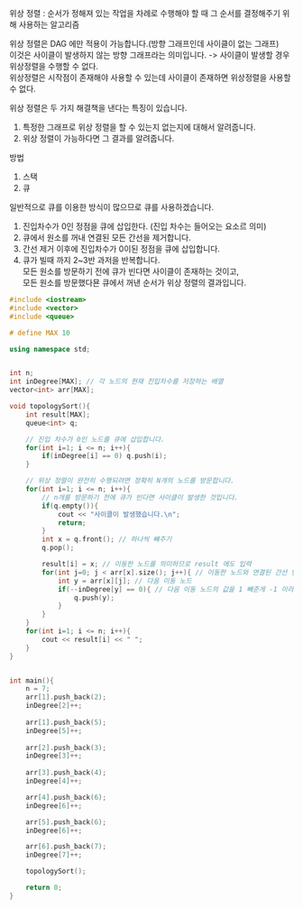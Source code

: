 위상 정렬 : 순서가 정해져 있는 작업을 차례로 수행해야 할 때 그 순서를 결정해주기 위해 사용하는 알고리즘     
   
위상 정렬은 DAG 에만 적용이 가능합니다.(방향 그래프인데 사이클이 없는 그래프)      
이것은 사이클이 발생하지 않는 방향 그래프라는 의미입니다. -> 사이클이 발생할 경우 위상정렬을 수행할 수 없다.          
위상정렬은 시작점이 존재해야 사용할 수 있는데 사이클이 존재하면 위상정렬을 사용할 수 없다.   
   
위상 정렬은 두 가지 해결책을 낸다는 특징이 있습니다.        
1. 특정한 그래프로 위상 정렬을 할 수 있는지 없는지에 대해서 알려줍니다.     
2. 위상 정렬이 가능하다면 그 결과를 알려줍니다.         
   
방법  

1. 스택 
2. 큐 

일반적으로 큐를 이용한 방식이 많으므로 큐를 사용하겠습니다.    
  
1. 진입차수가 0인 정점을 큐에 삽입한다. (진입 차수는 들어오는 요소르 의미)   
2. 큐에서 원소를 꺼내 연결된 모든 간선을 제거합니다.      
3. 간선 제거 이후에 진입차수가 0이된 정점을 큐에 삽입합니다.  
4. 큐가 빌때 까지 2~3반 과저을 반복합니다.    
모든 원소를 방문하기 전에 큐가 빈다면 사이클이 존재하는 것이고,    
모든 원소를 방문했다묜 큐에서 꺼낸 순서가 위상 정렬의 결과입니다.  
 
```c++
#include <iostream>
#include <vector>
#include <queue>

# define MAX 10

using namespace std;  


int n;
int inDegree[MAX]; // 각 노드의 현재 진입차수를 저장하는 배열
vector<int> arr[MAX];

void topologySort(){
	int result[MAX];
	queue<int> q;

	// 진입 차수가 0인 노드를 큐에 삽입합니다.   
	for(int i=1; i <= n; i++){
		if(inDegree[i] == 0) q.push(i);
	}

	// 위상 정렬이 완전히 수행되려면 정확히 N개의 노드를 방문합니다.  
	for(int i=1; i <= n; i++){
		// n개를 방문하기 전에 큐가 빈다면 사이클이 발생한 것입니다.   
		if(q.empty()){
			cout << "사이클이 발생했습니다.\n";
			return;
		}
		int x = q.front(); // 하나씩 빼주기 
		q.pop();

		result[i] = x; // 이동한 노드를 의미하므로 result 에도 입력 
		for(int j=0; j < arr[x].size(); j++){ // 이동한 노드와 연결된 간선 만큼 순회 -> 이들을 처리해주려고  
			int y = arr[x][j]; // 다음 이동 노드 
			if(--inDegree[y] == 0){ // 다음 이동 노드의 값을 1 빼준게 -1 이라면 0인 노드이므로 큐에 입력 
				q.push(y);
			}
		}
	}
	for(int i=1; i <= n; i++){
		cout << result[i] << " ";
	}
}


int main(){
	n = 7;
	arr[1].push_back(2);
	inDegree[2]++;
	
	arr[1].push_back(5);
	inDegree[5]++;
	
	arr[2].push_back(3);
	inDegree[3]++;
	
	arr[3].push_back(4);
	inDegree[4]++;

	arr[4].push_back(6);
	inDegree[6]++;

	arr[5].push_back(6);
	inDegree[6]++;

	arr[6].push_back(7);
	inDegree[7]++;

	topologySort();

	return 0;
}

```
